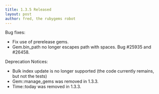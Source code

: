 ```yaml
---
title: 1.3.5 Released
layout: post
author: fred, the rubygems robot
---
```


Bug fixes:

* Fix use of prerelease gems.
* Gem.bin_path no longer escapes path with spaces. Bug #25935 and #26458.

Deprecation Notices:

* Bulk index update is no longer supported (the code currently remains, but not
  the tests)
* Gem::manage_gems was removed in 1.3.3.
* Time::today was removed in 1.3.3.
